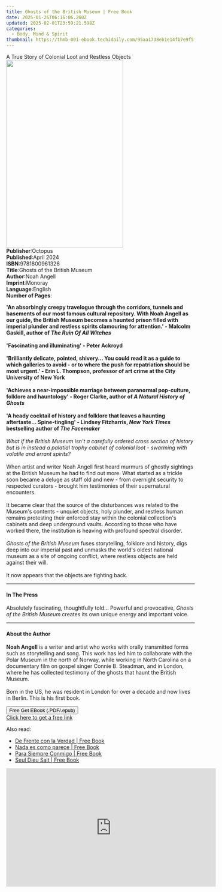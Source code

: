 ```yaml
---
title: Ghosts of the British Museum | Free Book
date: 2025-01-26T06:16:06.260Z
updated: 2025-02-01T23:59:21.598Z
categories:
  - Body, Mind & Spirit
thumbnail: https://thmb-001-ebook.techidaily.com/95aa1738eb1e14fb7e9f5fde70f066e55eafc566547222b443cf5b13569ea5e2.jpg
---
```

<main id="book-container">
  <div class="flex flex-col">
    <div class="book-brief flex-1 py-6 px-4 sm:p-6 md:py-10 md:px-8">
      <!-- brief-->
      <div class="book-brief-main">
        A True Story of Colonial Loot and Restless Objects
      </div>
    </div>
    <div
      class="book-meta-info flex-1 grid gap-4 col-start-1 col-end-3 row-start-1 sm:mb-6 sm:grid-cols-4 lg:gap-6 lg:col-start-2 lg:row-end-6 lg:row-span-6 lg:mb-0"
    >
      <div
        class="book-meta-info-left place-content-center mt-4 p-4 text-sm leading-6 col-start-2 col-span-2 dark:text-slate-400"
      >
        <img
          class="w-full h-500 object-cover rounded-lg sm:h-255 sm:col-span-2 lg:col-span-full"
          src="https://img-001-ebook.techidaily.com/a5aa5bc539050588693fc870ed39acd95757a9ba91b786250388e5028e86c9c0.jpg"
          alt=""
          width="312"
          height="500"
        />
      </div>
      <div
        class="book-meta-info-right mt-2 col-start-1 row-start-2 col-span-3 self-center"
      >
        <!-- meta data  -->
        <div class="flex flex-col px-4 md:px-8">
          <div class="flex-1">
            <strong>Publisher</strong>:<span class="px-2">Octopus</span>
          </div>
          <div class="flex-1">
            <strong>Published</strong>:<span class="px-2">April 2024</span>
          </div>
          <div class="flex-1">
            <strong>ISBN</strong>:<span class="px-2">9781800961326</span>
          </div>
          <div class="flex-1">
            <strong>Title</strong>:<span class="px-2"
              >Ghosts of the British Museum</span
            >
          </div>
          <div class="flex-1">
            <strong>Author</strong>:<span class="px-2">Noah Angell</span>
          </div>
          <div class="flex-1">
            <strong>Imprint</strong>:<span class="px-2">Monoray</span>
          </div>
          <div class="flex-1">
            <strong>Language</strong>:<span class="px-2">English</span>
          </div>
          <div class="flex-1">
            <strong>Number of Pages</strong>:<span class="px-2"></span>
          </div>
        </div>
      </div>
    </div>
    <div class="book-description flex-1 py-6 px-4 sm:p-6 md:py-10 md:px-8">
      <div class="book-description-main">
        <div accordion-content="" id="description">
          <p>
            <b
              >'An absorbingly creepy travelogue through the corridors, tunnels
              and basements of our most famous cultural repository. With Noah
              Angell as our guide, the British Museum becomes a haunted prison
              filled with imperial plunder and restless spirits clamouring for
              attention.' - Malcolm Gaskill, author of
              <i>The Ruin Of All Witches</i></b
            ><br /><b><br />'Fascinating and illuminating' - Peter Ackroyd</b
            ><br /><br /><b
              >'Brilliantly delicate, pointed, shivery... You could read it as a
              guide to which galleries to avoid - or to where the push for
              repatriation should be most urgent.' - Erin L. Thompson, professor
              of art crime at the City University of New York</b
            ><br /><br /><b
              >'Achieves a near-impossible marriage between paranormal
              pop-culture, folklore and hauntology' - Roger Clarke, author of
              <i>A Natural History of Ghosts</i></b
            ><br /><br /><b
              >'A heady cocktail of history and folklore that leaves a haunting
              aftertaste... Spine-tingling' - Lindsey Fitzharris,
              <i>New York Times</i> bestselling author of
              <i>The Facemaker</i></b
            ><br /><i
              ><br />What if the British Museum isn't a carefully ordered cross
              section of history but is in instead a palatial trophy cabinet of
              colonial loot - swarming with volatile and errant spirits?</i
            ><br /><br />When artist and writer Noah Angell first heard murmurs
            of ghostly sightings at the British Museum he had to find out more.
            What started as a trickle soon became a deluge as staff old and new
            - from overnight security to respected curators - brought him
            testimonies of their supernatural encounters.<br /><br />It became
            clear that the source of the disturbances was related to the
            Museum's contents - unquiet objects, holy plunder, and restless
            human remains protesting their enforced stay within the colonial
            collection's cabinets and deep underground vaults. According to
            those who have worked there, the institution is heaving with
            profound spectral disorder.<br /><br /><i
              >Ghosts of the British Museum </i
            >fuses storytelling, folklore and history, digs deep into our
            imperial past and unmasks the world's oldest national museum as a
            site of ongoing conflict, where restless objects are held against
            their will.<br /><br />It now appears that the objects are fighting
            back.
          </p>
        </div>
        <div class="accordion-fader"></div>
      </div>
    </div>
    <div class="book-excerpts flex-1 py-6 px-4 sm:p-6 md:py-10 md:px-8">
      <!-- excerpts-->
      <div class="book-excerpts-main">
        <hr />
        <h4 class="placeholder placeholder-heading">
          <span>In The Press</span>
        </h4>
        <p>
          Absolutely fascinating, thoughtfully told... Powerful and provocative,
          <i>Ghosts of the British Museum </i>creates its own unique energy and
          important voice.
        </p>
      </div>
    </div>
    <div class="book-about-author flex-1 py-6 px-4 sm:p-6 md:py-10 md:px-8">
      <!-- about author-->
      <div class="book-main-author-main">
        <hr />
        <h4 class="placeholder placeholder-heading">
          <span>About the Author</span>
        </h4>
        <p></p>
        <p>
          <b>Noah Angell</b> is a writer and artist who works with orally
          transmitted forms such as storytelling and song. This work has led him
          to collaborate with the Polar Museum in the north of Norway, while
          working in North Carolina on a documentary film on gospel singer
          Connie B. Steadman, and in London, where he has collected testimony of
          the ghosts that haunt the British Museum.<br /><br />Born in the US,
          he was resident in London for over a decade and now lives in Berlin.
          This is his first book.
        </p>
        <p></p>
      </div>
    </div>
    <div class="book-free-get flex-1 py-6 px-4 sm:p-6 md:py-10 md:px-8">
      <button
        id="btn-free-get"
        class="bg-blue-500 hover:bg-blue-700 text-white font-bold py-2 px-4 rounded"
      >
        Free Get EBook (.PDF/.epub)
      </button>
      <div id="countdown-display" class="px-2 text-lg mt-2"></div>
      <a
        id="free-link"
        class="hidden bg-blue-500 hover:bg-blue-700 text-white font-bold py-2 px-4 rounded"
        href="https://www.ebooks.com/en-us/book/211354952/ghosts-of-the-british-museum/noah-angell/"
        target="_blank"
        >Click here to get a free link</a
      >
    </div>
    <script>
      let countdownTime = 0;
      let countdownInterval = null;
      document
        .getElementById('btn-free-get')
        .addEventListener('click', startCountdown);
      function startCountdown() {
        countdownTime = new Date().getTime() + 60000 * 3;
        countdownInterval = setInterval(updateCountdown, 1000);
        document.getElementById('btn-free-get').disabled = true;
        document
          .getElementById('btn-free-get')
          .classList.add('bg-gray-500', 'cursor-not-allowed');
      }
      function updateCountdown() {
        let currentTime = new Date().getTime();
        let timeLeft = countdownTime - currentTime;
        let secondsLeft = Math.floor(timeLeft / 1000);
        document.getElementById('countdown-display').innerHTML =
          `Remaining time: ${secondsLeft} seconds.`;
        if (secondsLeft <= 0) {
          clearInterval(countdownInterval);
          document.getElementById('btn-free-get').classList.add('hidden');
          document.getElementById('free-link').classList.remove('hidden');
          document.getElementById('countdown-display').innerHTML = '';
        }
      }
    </script>
  </div>
</main>

<ins class="adsbygoogle"
      style="display:block"
      data-ad-client="ca-pub-7571918770474297"
      data-ad-slot="8358498916"
      data-ad-format="auto"
      data-full-width-responsive="true"></ins>
    

<span class="atpl-alsoreadstyle">Also read:</span>
<div><ul>
<li><a href="https://novels-ebooks.techidaily.com/210970166-9781088235850-de-frente-con-la-verdad/"><u>De Frente con la Verdad | Free Book</u></a></li>
<li><a href="https://novels-ebooks.techidaily.com/210970165-9781088232224-nada-es-como-parece/"><u>Nada es como parece | Free Book</u></a></li>
<li><a href="https://novels-ebooks.techidaily.com/210970167-9781088232279-para-siempre-conmigo/"><u>Para Siempre Conmigo | Free Book</u></a></li>
<li><a href="https://novels-ebooks.techidaily.com/210970163-9781088232941-seul-dieu-sait/"><u>Seul Dieu Sait | Free Book</u></a></li>
</ul></div>

<!-- affiliate ads begin -->
<iframe width="560" height="315" src="https://www.youtube.com/embed/YpnYKIrpgZQ?si=94zicAHp1CH-0oso" title="YouTube video player" frameborder="0" allow="accelerometer; autoplay; clipboard-write; encrypted-media; gyroscope; picture-in-picture; web-share" referrerpolicy="strict-origin-when-cross-origin" allowfullscreen></iframe>
<!-- affiliate ads end -->

